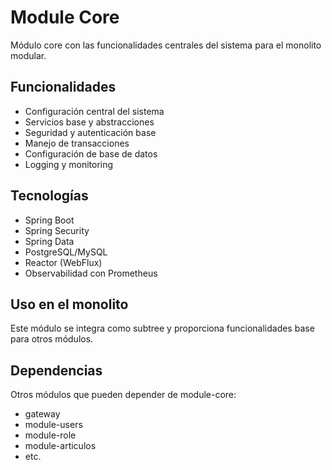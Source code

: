 # Module Core

Módulo core con las funcionalidades centrales del sistema para el monolito modular.

## Funcionalidades
- Configuración central del sistema
- Servicios base y abstracciones
- Seguridad y autenticación base
- Manejo de transacciones
- Configuración de base de datos
- Logging y monitoring

## Tecnologías
- Spring Boot
- Spring Security
- Spring Data
- PostgreSQL/MySQL
- Reactor (WebFlux)
- Observabilidad con Prometheus

## Uso en el monolito
Este módulo se integra como subtree y proporciona funcionalidades base para otros módulos.

## Dependencias
Otros módulos que pueden depender de module-core:
- gateway
- module-users
- module-role
- module-articulos
- etc.
